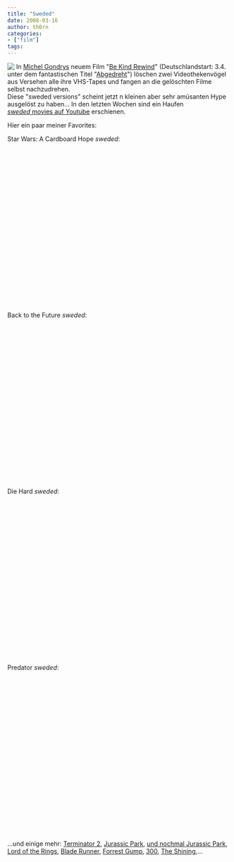 ```yaml
---
title: "Sweded"
date: 2008-03-16
author: th0rn
categories:
- ["film"]
tags:
---
```

<a HREF="http://www.bekindmovie.com/swede_yourself.html" TARGET="_blank"><img SRC="/blog/wp-content/uploads/2008/03/me_sweded2.jpg" STYLE="float: left; margin-right: 4px" /></a>

In <a TARGET="_blank" HREF="http://en.wikipedia.org/wiki/Michel_Gondry">Michel Gondrys</a> neuem Film "<a TARGET="_blank" HREF="http://www.bekindmovie.com">Be Kind Rewind</a>" (Deutschlandstart: 3.4. unter dem fantastischen Titel "<a TARGET="_blank" HREF="http://www.abgedreht.senator.de/">Abgedreht</a>")  löschen zwei Videothekenvögel aus Versehen alle ihre VHS-Tapes und fangen an die gelöschten Filme selbst nachzudrehen. Diese "sweded versions" scheint jetzt n kleinen aber sehr amüsanten Hype ausgelöst zu haben... In den letzten Wochen sind ein Haufen <a TARGET="_blank" HREF="http://www.youtube.com/results?search_query=sweded&amp;search_type="><em>sweded</em> movies auf Youtube</a> erschienen.

Hier ein paar meiner Favorites:

<!--more-->

Star Wars: A Cardboard Hope <em>sweded</em>:

<object HEIGHT="355" WIDTH="425">
<param VALUE="http://www.youtube.com/v/_qEWhrjYg_o&amp;hl=en" NAME="movie"></param>
<param VALUE="transparent" NAME="wmode"></param><embed HEIGHT="355" WIDTH="425" wmode="transparent" TYPE="application/x-shockwave-flash" src="https://www.youtube.com/v/_qEWhrjYg_o&amp;hl=en"></embed>

</object>Back to the Future <em>sweded</em>:

<object HEIGHT="355" WIDTH="425">
<param VALUE="http://www.youtube.com/v/H1B2GRz09hg&amp;hl=en" NAME="movie"></param>
<param VALUE="transparent" NAME="wmode"></param><embed HEIGHT="355" WIDTH="425" wmode="transparent" TYPE="application/x-shockwave-flash" src="https://www.youtube.com/v/H1B2GRz09hg&amp;hl=en"></embed>

</object>Die Hard <em>sweded</em>:

<object HEIGHT="355" WIDTH="425">
<param VALUE="http://www.youtube.com/v/pT6XYtlIGj0&amp;hl=en" NAME="movie"></param>
<param VALUE="transparent" NAME="wmode"></param><embed HEIGHT="355" WIDTH="425" wmode="transparent" TYPE="application/x-shockwave-flash" src="https://www.youtube.com/v/pT6XYtlIGj0&amp;hl=en"></embed>

</object>Predator <em>sweded</em>:

<object HEIGHT="355" WIDTH="425">
<param VALUE="http://www.youtube.com/v/Kie8t5nolWg&amp;hl=en" NAME="movie"></param>
<param VALUE="transparent" NAME="wmode"></param><embed HEIGHT="355" WIDTH="425" wmode="transparent" TYPE="application/x-shockwave-flash" src="https://www.youtube.com/v/Kie8t5nolWg&amp;hl=en"></embed>

</object>...und einige mehr:
<a HREF="http://www.youtube.com/watch?v=01iAqB-cqZw&amp;feature=related">Terminator 2</a>, <a HREF="http://www.youtube.com/watch?v=OFZBz3ZiQbk&amp;feature=related">Jurassic Park</a>, <a HREF="http://www.youtube.com/watch?v=B5FgC3DIzLc&amp;feature=related">und nochmal Jurassic Park</a>, <a HREF="http://www.youtube.com/watch?v=AtSYLGXnnE8">Lord of the Rings</a>, <a HREF="http://www.youtube.com/watch?v=9n5WmS7eWp0&amp;feature=related">Blade Runner</a>, <a HREF="http://www.youtube.com/watch?v=oHHPyTf7gcY&amp;feature=related">Forrest Gump</a>, <a HREF="http://www.youtube.com/watch?v=ZdUEIsNi0_8&amp;feature=related">300</a>, <a HREF="http://www.youtube.com/watch?v=I2unsGNFdts&amp;feature=related">The Shining</a>,...